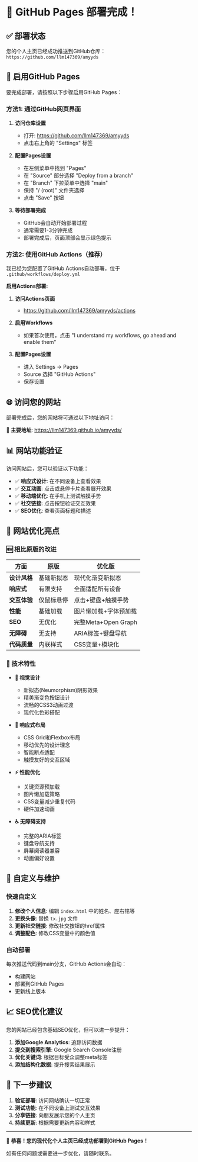 # 🚀 GitHub Pages 部署完成！

## ✅ 部署状态

您的个人主页已经成功推送到GitHub仓库：`https://github.com/llm147369/amyyds`

## 🔧 启用GitHub Pages

要完成部署，请按照以下步骤启用GitHub Pages：

### 方法1: 通过GitHub网页界面

1. **访问仓库设置**
   - 打开: https://github.com/llm147369/amyyds
   - 点击右上角的 "Settings" 标签

2. **配置Pages设置**
   - 在左侧菜单中找到 "Pages"
   - 在 "Source" 部分选择 "Deploy from a branch"
   - 在 "Branch" 下拉菜单中选择 "main"
   - 保持 "/ (root)" 文件夹选择
   - 点击 "Save" 按钮

3. **等待部署完成**
   - GitHub会自动开始部署过程
   - 通常需要1-3分钟完成
   - 部署完成后，页面顶部会显示绿色提示

### 方法2: 使用GitHub Actions（推荐）

我已经为您配置了GitHub Actions自动部署，位于 `.github/workflows/deploy.yml`

**启用Actions部署:**

1. **访问Actions页面**
   - https://github.com/llm147369/amyyds/actions

2. **启用Workflows**
   - 如果首次使用，点击 "I understand my workflows, go ahead and enable them"

3. **配置Pages设置**
   - 进入 Settings → Pages
   - Source 选择 "GitHub Actions"
   - 保存设置

## 🌐 访问您的网站

部署完成后，您的网站将可通过以下地址访问：

**🔗 主要地址**: https://llm147369.github.io/amyyds/

## 📊 网站功能验证

访问网站后，您可以验证以下功能：

- ✅ **响应式设计**: 在不同设备上查看效果
- ✅ **交互动画**: 点击或悬停卡片查看展开效果  
- ✅ **移动端优化**: 在手机上测试触摸手势
- ✅ **社交链接**: 点击按钮验证交互效果
- ✅ **SEO优化**: 查看页面标题和描述

## 🎨 网站优化亮点

### 🆕 相比原版的改进

| 方面 | 原版 | 优化版 |
|------|------|--------|
| **设计风格** | 基础新拟态 | 现代化渐变新拟态 |
| **响应式** | 有限支持 | 全面适配所有设备 |
| **交互体验** | 仅鼠标悬停 | 点击+键盘+触摸手势 |
| **性能** | 基础加载 | 图片懒加载+字体预加载 |
| **SEO** | 无优化 | 完整Meta+Open Graph |
| **无障碍** | 无支持 | ARIA标签+键盘导航 |
| **代码质量** | 内联样式 | CSS变量+模块化 |

### 🚀 技术特性

- **🎨 视觉设计**
  - 新拟态(Neumorphism)阴影效果
  - 精美渐变色按钮设计
  - 流畅的CSS3动画过渡
  - 现代化色彩搭配

- **📱 响应式布局**
  - CSS Grid和Flexbox布局
  - 移动优先的设计理念
  - 智能断点适配
  - 触摸友好的交互区域

- **⚡ 性能优化**
  - 关键资源预加载
  - 图片懒加载策略
  - CSS变量减少重复代码
  - 硬件加速动画

- **♿ 无障碍支持**
  - 完整的ARIA标签
  - 键盘导航支持
  - 屏幕阅读器兼容
  - 动画偏好设置

## 🔄 自定义与维护

### 快速自定义

1. **修改个人信息**: 编辑 `index.html` 中的姓名、座右铭等
2. **更换头像**: 替换 `tx.jpg` 文件
3. **更新社交链接**: 修改社交按钮的href属性
4. **调整配色**: 修改CSS变量中的颜色值

### 自动部署

每次推送代码到main分支，GitHub Actions会自动：
- 构建网站
- 部署到GitHub Pages
- 更新线上版本

## 📈 SEO优化建议

您的网站已经包含基础SEO优化，但可以进一步提升：

1. **添加Google Analytics**: 追踪访问数据
2. **提交到搜索引擎**: Google Search Console注册
3. **优化关键词**: 根据目标受众调整meta标签
4. **添加结构化数据**: 提升搜索结果展示

## 🎯 下一步建议

1. **验证部署**: 访问网站确认一切正常
2. **测试功能**: 在不同设备上测试交互效果
3. **分享链接**: 向朋友展示您的个人主页
4. **持续更新**: 根据需要更新内容和样式

---

🎉 **恭喜！您的现代化个人主页已经成功部署到GitHub Pages！**

如有任何问题或需要进一步优化，请随时联系。